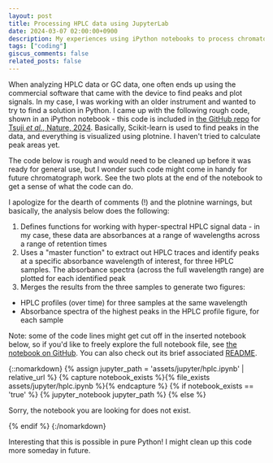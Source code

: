 ```yaml
---
layout: post
title: Processing HPLC data using JupyterLab
date: 2024-03-07 02:00:00+0900
description: My experiences using iPython notebooks to process chromatograph signal data
tags: ["coding"]
giscus_comments: false
related_posts: false
---
```


When analyzing HPLC data or GC data, one often ends up using the commercial software that came with the device to
find peaks and plot signals. In my case, I was working with an older instrument and wanted to try to find a solution in
Python. I came up with the following rough code, shown in an iPython notebook - this code is included in
<a href='https://github.com/jmtsuji/Ca-Chlorohelix-allophototropha-RCI/blob/master/analysis_code/physiology/hplc/Fig1bc.ipynb'>
the GitHub repo</a> for <a href='https://doi.org/10.1038/s41586-024-07180-y'>Tsuji <i>et al.</i>, Nature, 2024</a>. Basically, Scikit-learn is used to find peaks in
the data, and everything is visualized using plotnine. I haven't tried to calculate peak areas yet.

The code below is rough and would need to be cleaned up before it was ready for general use, but I wonder such code
might come in handy for future chromatograph work. See the two plots at the end of the notebook to get a sense of what
the code can do.

I apologize for the dearth of comments (!) and the plotnine warnings, but basically, the analysis below does the following:
1. Defines functions for working with hyper-spectral HPLC signal data - in my case, these data are absorbances at a range of wavelengths across
   a range of retention times
2. Uses a "master function" to extract out HPLC traces and identify peaks at a specific absorbance wavelength of interest, for
   three HPLC samples. The absorbance spectra (across the full wavelength range) are plotted for each identified peak
3. Merges the results from the three samples to generate two figures:
  - HPLC profiles (over time) for three samples at the same wavelength
  - Absorbance spectra of the highest peaks in the HPLC profile figure, for each sample

Note: some of the code lines might get cut off in the inserted notebook below, so if you'd like to freely explore the full
notebook file, see <a href='https://github.com/jmtsuji/Ca-Chlorohelix-allophototropha-RCI/blob/master/analysis_code/physiology/hplc/Fig1bc.ipynb'>
the notebook on GitHub</a>. You can also check out its brief associated <a href='https://github.com/jmtsuji/Ca-Chlorohelix-allophototropha-RCI/tree/master/analysis_code/physiology'>
README</a>.

{::nomarkdown}
{% assign jupyter_path = 'assets/jupyter/hplc.ipynb' | relative_url %}
{% capture notebook_exists %}{% file_exists assets/jupyter/hplc.ipynb %}{% endcapture %}
{% if notebook_exists == 'true' %}
  {% jupyter_notebook jupyter_path %}
{% else %}
  <p>Sorry, the notebook you are looking for does not exist.</p>
{% endif %}
{:/nomarkdown}

<br/>

Interesting that this is possible in pure Python! I might clean up this code more someday in future.
